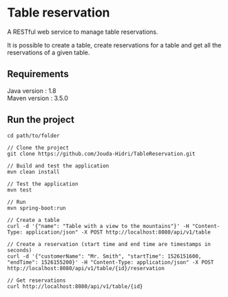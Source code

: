 # Table reservation
A RESTful web service to manage table reservations.

It is possible to create a table, create reservations for a table and get all the reservations of a given table.


## Requirements

Java version : 1.8         
Maven version : 3.5.0

## Run the project

````
cd path/to/folder

// Clone the project
git clone https://github.com/Jouda-Hidri/TableReservation.git

// Build and test the application
mvn clean install

// Test the application
mvn test

// Run
mvn spring-boot:run

// Create a table
curl -d '{"name": "Table with a view to the mountains"}' -H "Content-Type: application/json" -X POST http://localhost:8080/api/v1/table

// Create a reservation (start time and end time are timestamps in seconds)
curl -d '{"customerName": "Mr. Smith", "startTime": 1526151600, "endTime": 1526155200}' -H "Content-Type: application/json" -X POST http://localhost:8080/api/v1/table/{id}/reservation

// Get reservations
curl http://localhost:8080/api/v1/table/{id}
````
